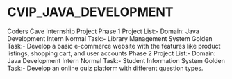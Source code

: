 # CVIP_JAVA_DEVELOPMENT
Coders Cave Internship Project
Phase 1 Project List:- Domain: Java Development Intern Normal Task:- Library Management System Golden Task:- Develop a basic e-commerce website with the features like product listings, shopping cart, and user accounts
Phase 2 Project List:- Domain: Java Development Intern Normal Task:- Student Information System Golden Task:- Develop an online quiz platform with different question types.
